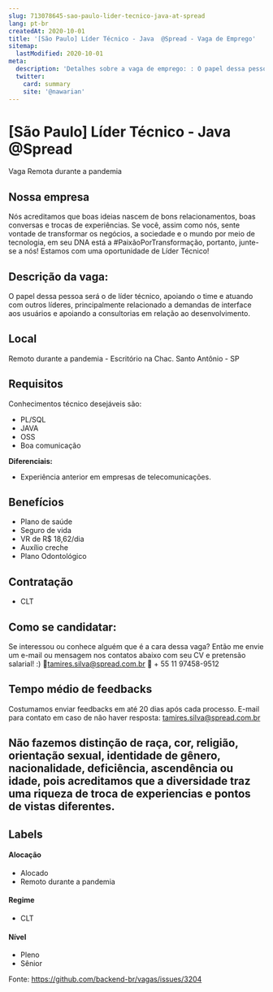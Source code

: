 ```yaml
---
slug: 713078645-sao-paulo-lider-tecnico-java-at-spread
lang: pt-br
createdAt: 2020-10-01
title: '[São Paulo] Líder Técnico - Java  @Spread - Vaga de Emprego'
sitemap:
  lastModified: 2020-10-01
meta:
  description: 'Detalhes sobre a vaga de emprego: : O papel dessa pessoa será o de líder técnico, apoiando o time e atuando com outros líderes, principalmente relacionado a demandas de interface aos usuários e apoiando a consultorias em relação ao desenvolvimento.'
  twitter:
    card: summary
    site: '@nawarian'
---
```


# [São Paulo] Líder Técnico - Java  @Spread

<!--
==================================================
Caso a vaga for remoto durante a pandemia informar no texto "Remoto durante o covid"
==================================================
-->
<!-- 
==================================================
POR FAVOR, SÓ POSTE SE A VAGA FOR PARA BACK-END!

Não faça distinção de gênero no título da vaga.

Use: "Back-End Developer" ao invés de 
"Desenvolvedor Back-End" \o/

Exemplo: `[São Paulo] Back-End Developer @ NOME DA EMPRESA`
==================================================
-->
<!--
==================================================
Caso a vaga for remoto durante a pandemia deixar a linha abaixo
==================================================
-->
> 
Vaga Remota durante a pandemia

## Nossa empresa

Nós acreditamos que boas ideias nascem de bons relacionamentos, boas conversas e trocas de experiências.
Se você, assim como nós, sente vontade de transformar os negócios, a sociedade e o mundo por meio de tecnologia, em seu DNA está a #PaixãoPorTransformação, portanto, junte-se a nós! Estamos com uma oportunidade de Líder Técnico!

## Descrição da vaga:

O papel dessa pessoa será o de líder técnico, apoiando o time e atuando com outros líderes, principalmente relacionado a demandas de interface aos usuários e apoiando a consultorias em relação ao desenvolvimento.

## Local

Remoto durante a pandemia -  Escritório na Chac. Santo Antônio - SP
## Requisitos

 Conhecimentos técnico desejáveis são:
- PL/SQL
- JAVA
- OSS
- Boa comunicação

**Diferenciais:**
-  Experiência anterior em empresas de telecomunicações.

## Benefícios

- Plano de saúde
- Seguro de vida
- VR de R$ 18,62/dia
- Auxílio creche
- Plano Odontológico

## Contratação

- CLT 

## Como se candidatar:

Se interessou ou conhece alguém que é a cara dessa vaga? Então me envie um e-mail ou mensagem nos contatos abaixo com seu CV e pretensão salarial!  :)
📧tamires.silva@spread.com.br
📱 + 55 11 97458-9512

## Tempo médio de feedbacks

Costumamos enviar feedbacks em até 20 dias após cada processo.
E-mail para contato em caso de não haver resposta: tamires.silva@spread.com.br

## Não fazemos distinção de raça, cor, religião, orientação sexual, identidade de gênero, nacionalidade, deficiência, ascendência ou idade, pois acreditamos que a diversidade traz uma riqueza de troca de experiencias e pontos de vistas diferentes. 


## Labels
<!-- retire os labels que não fazem sentido à vaga -->

#### Alocação
- Alocado
- Remoto durante a pandemia

#### Regime
- CLT

#### Nível
- Pleno
- Sênior





Fonte: https://github.com/backend-br/vagas/issues/3204